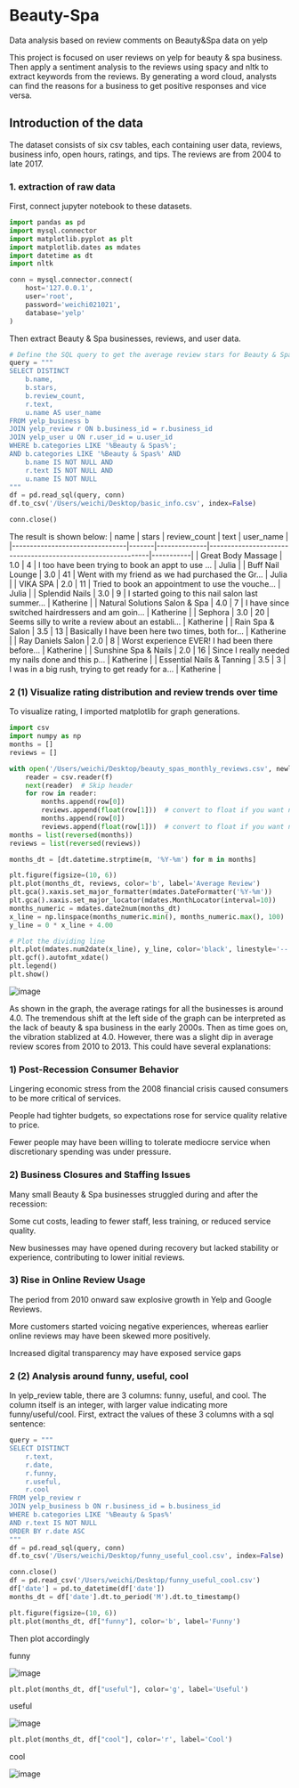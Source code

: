 # Beauty-Spa
Data analysis based on review comments on Beauty&amp;Spa data on yelp 

This project is focused on user reviews on yelp for beauty & spa business. Then apply a sentiment analysis to the reviews using spacy and nltk to extract keywords from the reviews. By generating a word cloud, analysts can find the reasons for a business to get positive responses and vice versa. 

## Introduction of the data

The dataset consists of six csv tables, each containing user data, reviews, business info, open hours, ratings, and tips. The reviews are from 2004 to late 2017.

### 1. extraction of raw data
First, connect jupyter notebook to these datasets. 
```python
import pandas as pd
import mysql.connector
import matplotlib.pyplot as plt
import matplotlib.dates as mdates
import datetime as dt
import nltk

conn = mysql.connector.connect(
    host='127.0.0.1',         
    user='root',
    password='weichi021021',
    database='yelp'  
)

```
Then extract Beauty & Spa businesses, reviews, and user data.
``` python
# Define the SQL query to get the average review stars for Beauty & Spas businesses
query = """
SELECT DISTINCT
    b.name, 
    b.stars,
    b.review_count,
    r.text,
    u.name AS user_name
FROM yelp_business b
JOIN yelp_review r ON b.business_id = r.business_id
JOIN yelp_user u ON r.user_id = u.user_id
WHERE b.categories LIKE '%Beauty & Spas%';
AND b.categories LIKE '%Beauty & Spas%' AND
    b.name IS NOT NULL AND
    r.text IS NOT NULL AND
    u.name IS NOT NULL
"""
df = pd.read_sql(query, conn)
df.to_csv('/Users/weichi/Desktop/basic_info.csv', index=False)

conn.close()
```
The result is shown below:
| name                           | stars | review_count | text                                                       | user_name |
|--------------------------------|-------|--------------|-------------------------------------------------------------|-----------|
| Great Body Massage             | 1.0   | 4            | I too have been trying to book an appt to use ...           | Julia     |
| Buff Nail Lounge               | 3.0   | 41           | Went with my friend as we had purchased the Gr...           | Julia     |
| VIKA SPA                       | 2.0   | 11           | Tried to book an appointment to use the vouche...           | Julia     |
| Splendid Nails                 | 3.0   | 9            | I started going to this nail salon last summer...           | Katherine |
| Natural Solutions Salon & Spa | 4.0   | 7            | I have since switched hairdressers and am goin...           | Katherine |
| Sephora                        | 3.0   | 20           | Seems silly to write a review about an establi...           | Katherine |
| Rain Spa & Salon               | 3.5   | 13           | Basically I have been here two times, both for...           | Katherine |
| Ray Daniels Salon              | 2.0   | 8            | Worst experience EVER! I had been there before...           | Katherine |
| Sunshine Spa & Nails          | 2.0   | 16           | Since I really needed my nails done and this p...           | Katherine |
| Essential Nails & Tanning     | 3.5   | 3            | I was in a big rush, trying to get ready for a...           | Katherine |

### 2 (1) Visualize rating distribution and review trends over time
To visualize rating, I imported matplotlib for graph generations. 
```python
import csv
import numpy as np
months = []
reviews = []

with open('/Users/weichi/Desktop/beauty_spas_monthly_reviews.csv', newline='') as f:
    reader = csv.reader(f)
    next(reader)  # Skip header
    for row in reader:
        months.append(row[0])
        reviews.append(float(row[1]))  # convert to float if you want numerical data
        months.append(row[0])
        reviews.append(float(row[1]))  # convert to float if you want numerical data
months = list(reversed(months))
reviews = list(reversed(reviews))

months_dt = [dt.datetime.strptime(m, '%Y-%m') for m in months]

plt.figure(figsize=(10, 6))
plt.plot(months_dt, reviews, color='b', label='Average Review')
plt.gca().xaxis.set_major_formatter(mdates.DateFormatter('%Y-%m'))
plt.gca().xaxis.set_major_locator(mdates.MonthLocator(interval=10))
months_numeric = mdates.date2num(months_dt)
x_line = np.linspace(months_numeric.min(), months_numeric.max(), 100)
y_line = 0 * x_line + 4.00

# Plot the dividing line
plt.plot(mdates.num2date(x_line), y_line, color='black', linestyle='--', linewidth=2, label='Average Line')
plt.gcf().autofmt_xdate()  
plt.legend()
plt.show()
```
![image](https://github.com/user-attachments/assets/ed511f53-fd46-4f8f-a0e6-a7cef1f90962)

As shown in the graph, the average ratings for all the businesses is around 4.0. The tremendous shift at the left side of the graph can be interpreted as the lack of beauty & spa business in the early 2000s. Then as time goes on, the vibration stablized at 4.0. However, there was a slight dip in average review scores from 2010 to 2013. This could have several explanations:

### 1) Post-Recession Consumer Behavior
   
Lingering economic stress from the 2008 financial crisis caused consumers to be more critical of services.

People had tighter budgets, so expectations rose for service quality relative to price.

Fewer people may have been willing to tolerate mediocre service when discretionary spending was under pressure.

### 2) Business Closures and Staffing Issues

Many small Beauty & Spa businesses struggled during and after the recession:

Some cut costs, leading to fewer staff, less training, or reduced service quality.

New businesses may have opened during recovery but lacked stability or experience, contributing to lower initial reviews.

### 3) Rise in Online Review Usage
   
The period from 2010 onward saw explosive growth in Yelp and Google Reviews.

More customers started voicing negative experiences, whereas earlier online reviews may have been skewed more positively.

Increased digital transparency may have exposed service gaps

### 2 (2) Analysis around funny, useful, cool

In yelp_review table, there are 3 columns: funny, useful, and cool. The column itself is an integer, with larger value indicating more funny/useful/cool. First, extract the values of these 3 columns with a sql sentence:

```python
query = """
SELECT DISTINCT
    r.text,
    r.date,
    r.funny,
    r.useful,
    r.cool
FROM yelp_review r
JOIN yelp_business b ON r.business_id = b.business_id
WHERE b.categories LIKE '%Beauty & Spas%'
AND r.text IS NOT NULL 
ORDER BY r.date ASC
"""
df = pd.read_sql(query, conn)
df.to_csv('/Users/weichi/Desktop/funny_useful_cool.csv', index=False)

conn.close()
df = pd.read_csv('/Users/weichi/Desktop/funny_useful_cool.csv')
df['date'] = pd.to_datetime(df['date'])
months_dt = df['date'].dt.to_period('M').dt.to_timestamp()

plt.figure(figsize=(10, 6))
plt.plot(months_dt, df["funny"], color='b', label='Funny')

```
Then plot accordingly 


funny

![image](https://github.com/user-attachments/assets/5af55135-78b3-47d9-9a3f-426d35989fab)

```python
plt.plot(months_dt, df["useful"], color='g', label='Useful')
```
useful

![image](https://github.com/user-attachments/assets/a4c765f8-37b6-4141-b168-82a5664d82d5)

```python
plt.plot(months_dt, df["cool"], color='r', label='Cool')
```
cool

![image](https://github.com/user-attachments/assets/20e27897-78e6-4fd5-94f5-6f5f60f4a17b)









